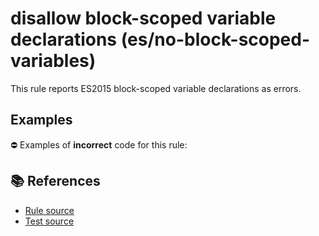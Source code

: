 # disallow block-scoped variable declarations (es/no-block-scoped-variables)

This rule reports ES2015 block-scoped variable declarations as errors.

## Examples

⛔ Examples of **incorrect** code for this rule:

<eslint-playground type="bad" code="/*eslint es/no-block-scoped-variables: error */
let a = 1
const b = 2
" />

## 📚 References

- [Rule source](https://github.com/mysticatea/eslint-plugin-es/blob/v1.3.1/lib/rules/no-block-scoped-variables.js)
- [Test source](https://github.com/mysticatea/eslint-plugin-es/blob/v1.3.1/tests/lib/rules/no-block-scoped-variables.js)
